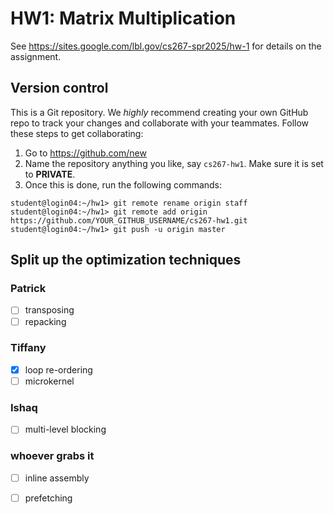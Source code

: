 # HW1: Matrix Multiplication

See https://sites.google.com/lbl.gov/cs267-spr2025/hw-1 for details on the assignment.

## Version control

This is a Git repository.
We _highly_ recommend creating your own GitHub repo to track your changes and collaborate with your teammates.
Follow these steps to get collaborating:

1. Go to https://github.com/new
2. Name the repository anything you like, say `cs267-hw1`.
Make sure it is set to **PRIVATE**.
3. Once this is done, run the following commands:

```
student@login04:~/hw1> git remote rename origin staff
student@login04:~/hw1> git remote add origin https://github.com/YOUR_GITHUB_USERNAME/cs267-hw1.git
student@login04:~/hw1> git push -u origin master
```


## Split up the optimization techniques

### Patrick
 - [ ] transposing
 - [ ] repacking
  
### Tiffany
 - [x] loop re-ordering
 - [ ] microkernel
  
### Ishaq
- [ ] multi-level blocking

### whoever grabs it
 - [ ] inline assembly
 - [ ] prefetching



